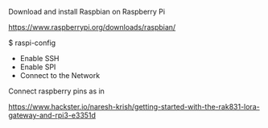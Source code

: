 Download and install Raspbian on Raspberry Pi

https://www.raspberrypi.org/downloads/raspbian/



$ raspi-config

- Enable SSH
- Enable SPI
- Connect to the Network


Connect raspberry pins as in

https://www.hackster.io/naresh-krish/getting-started-with-the-rak831-lora-gateway-and-rpi3-e3351d